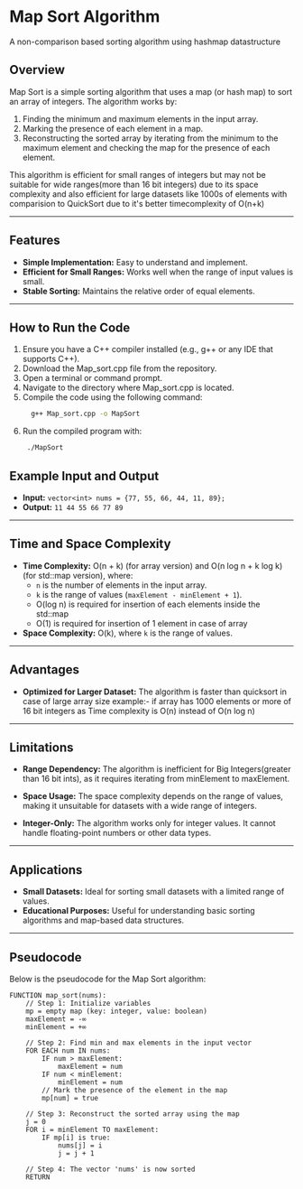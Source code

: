 # Map Sort Algorithm

A non-comparison based sorting algorithm using hashmap datastructure

## Overview
Map Sort is a simple sorting algorithm that uses a map (or hash map) to sort an array of integers. The algorithm works by:
1. Finding the minimum and maximum elements in the input array.
2. Marking the presence of each element in a map.
3. Reconstructing the sorted array by iterating from the minimum to the maximum element and checking the map for the presence of each element.

This algorithm is efficient for small ranges of integers but may not be suitable for wide ranges(more than 16 bit integers) due to its space complexity
and also efficient for large datasets like 1000s of elements with comparision to QuickSort due to it's better timecomplexity of O(n+k)

---

## Features
- **Simple Implementation:** Easy to understand and implement.
- **Efficient for Small Ranges:** Works well when the range of input values is small.
- **Stable Sorting:** Maintains the relative order of equal elements.

---

## How to Run the Code
1. Ensure you have a C++ compiler installed (e.g., g++ or any IDE that supports C++).
2. Download the Map_sort.cpp file from the repository.
3. Open a terminal or command prompt.
4. Navigate to the directory where Map_sort.cpp is located.
5. Compile the code using the following command:
   ```bash
     g++ Map_sort.cpp -o MapSort
6. Run the compiled program with:
   ```bash
    ./MapSort

## Example Input and Output

- **Input:**
    `vector<int> nums = {77, 55, 66, 44, 11, 89};`
- **Output:**
    `11 44 55 66 77 89`

---

## Time and Space Complexity
- **Time Complexity:** O(n + k) (for array version) and
                       O(n log n + k log k) (for std::map version), where:
  - `n` is the number of elements in the input array.
  - `k` is the range of values (`maxElement - minElement + 1`).
  -  O(log n) is required for insertion of each elements inside the std::map
  -  O(1) is required for insertion of 1 element in case of array
- **Space Complexity:** O(k), where `k` is the range of values.

---

## Advantages

- **Optimized for Larger Dataset:**
The algorithm is faster than quicksort in case of large array size example:- if array has 1000 elements or more of 16 bit integers as Time complexity is O(n) instead of O(n log n) 

---

## Limitations
- **Range Dependency:**
The algorithm is inefficient for Big Integers(greater than 16 bit ints), as it requires iterating from minElement to maxElement.

- **Space Usage:**
The space complexity depends on the range of values, making it unsuitable for datasets with a wide range of integers.

- **Integer-Only:**
The algorithm works only for integer values. It cannot handle floating-point numbers or other data types.

---

## Applications
- **Small Datasets:** Ideal for sorting small datasets with a limited range of values.
- **Educational Purposes:** Useful for understanding basic sorting algorithms and map-based data structures.

---

## Pseudocode
Below is the pseudocode for the Map Sort algorithm:

```plaintext
FUNCTION map_sort(nums):
    // Step 1: Initialize variables
    mp = empty map (key: integer, value: boolean)
    maxElement = -∞
    minElement = +∞

    // Step 2: Find min and max elements in the input vector
    FOR EACH num IN nums:
        IF num > maxElement:
            maxElement = num
        IF num < minElement:
            minElement = num
        // Mark the presence of the element in the map
        mp[num] = true

    // Step 3: Reconstruct the sorted array using the map
    j = 0
    FOR i = minElement TO maxElement:
        IF mp[i] is true:
            nums[j] = i
            j = j + 1

    // Step 4: The vector 'nums' is now sorted
    RETURN
